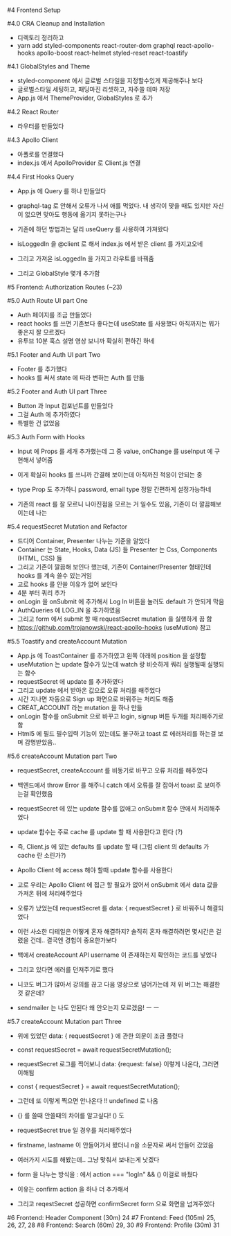 #4 Frontend Setup

#4.0 CRA Cleanup and Installation

- 디렉토리 정리하고
- yarn add styled-components react-router-dom graphql react-apollo-hooks apollo-boost react-helmet styled-reset react-toastify

#4.1 GlobalStyles and Theme

- styled-component 에서 글로벌 스타일을 지정할수있게 제공해주나 보다
- 글로벌스타일 세팅하고, 패딩마진 리셋하고, 자주쓸 테마 저장
- App.js 에서 ThemeProvider, GlobalStyles 로 추가

#4.2 React Router

- 라우터를 만들었다

#4.3 Apollo Client

- 아폴로를 연결했다
- index.js 에서 ApolloProvider 로 Client.js 연결

#4.4 First Hooks Query

- App.js 에 Query 를 하나 만들었다
- graphql-tag 로 안해서 오류가 나서 애를 먹었다. 내 생각이 맞을 때도 있지만 자신이 없으면 맞아도 행동에 옮기지 못하는구나
- 기존에 하던 방법과는 달리 useQuery 를 사용하여 가져왔다
- isLoggedIn 을 @client 로 해서 index.js 에서 받은 client 를 가지고오네
- 그리고 가져온 isLoggedIn 을 가지고 라우트를 바꿔줌

- 그리고 GlobalStyle 몇개 추가함

#5 Frontend: Authorization Routes (~23)

#5.0 Auth Route UI part One

- Auth 페이지를 조금 만들었다
- react hooks 를 쓰면 기존보다 좋다는데 useState 를 사용했다 아직까지는 뭐가좋은지 잘 모르겠다
- 유투브 10분 훅스 설명 영상 보니까 확실히 편하긴 하네

#5.1 Footer and Auth UI part Two

- Footer 를 추가했다
- hooks 를 써서 state 에 따라 변하는 Auth 를 만듦

#5.2 Footer and Auth UI part Three

- Button 과 Input 컴포넌트를 만들었다
- 그걸 Auth 에 추가하였다
- 특별한 건 없었음

#5.3 Auth Form with Hooks

- Input 에 Props 를 세개 추가했는데 그 중 value, onChange 를 useInput 에 구현해서 넣어줌
- 이게 확실히 hooks 를 쓰니까 간결해 보이는데 아직까진 적응이 안되는 중

- type Prop 도 추가하니 password, email type 정말 간편하게 설정가능하네
- 기존의 react 를 잘 모르니 나아진점을 모르는 거 일수도 있음, 기존이 더 깔끔해보이는데 나는

#5.4 requestSecret Mutation and Refactor

- 드디어 Container, Presenter 나누는 기준을 알았다
- Container 는 State, Hooks, Data (JS) 들 Presenter 는 Css, Components (HTML, CSS) 들
- 그리고 기존이 깔끔해 보인다 했는데, 기존이 Container/Presenter 형태인데 hooks 를 계속 쓸수 있는거임
- 고로 hooks 를 안쓸 이유가 없어 보인다
- 4분 부터 쿼리 추가
- onLogin 을 onSubmit 에 추가해서 Log In 버튼을 눌러도 default 가 안되게 막음
- AuthQueries 에 LOG_IN 을 추가하였음
- 그리고 form 에서 submit 할 때 requestSecret mutation 을 실행하게 끔 함
- https://github.com/trojanowski/react-apollo-hooks (useMution) 참고

#5.5 Toastify and createAccount Mutation

- App.js 에 ToastContainer 를 추가하였고 왼쪽 아래에 position 을 설정함
- useMutation 는 update 함수가 있는데 watch 랑 비슷하게 쿼리 실행될때 실행되는 함수
- requestSecret 에 update 를 추가하였다
- 그리고 update 에서 받아온 값으로 오류 처리를 해주었다
- 시간 지나면 자동으로 Sign up 화면으로 바꿔주는 처리도 해줌
- CREAT_ACCOUNT 라는 mutation 을 하나 만듦
- onLogin 함수를 onSubmit 으로 바꾸고 login, signup 버튼 두개를 처리해주기로 함
- Html5 에 필드 필수입력 기능이 있는데도 불구하고 toast 로 에러처리를 하는걸 보며 감명받았음..

#5.6 createAccount Mutation part Two

- requestSecret, createAccount 를 비동기로 바꾸고 오류 처리를 해주었다
- 백엔드에서 throw Error 를 해주니 catch 에서 오류를 잘 잡아서 toast 로 보여주는걸 확인했음

- requestSecret 에 있는 update 함수를 없애고 onSubmit 함수 안에서 처리해주었다
- update 함수는 주로 cache 를 update 할 때 사용한다고 한다 (?)
- 즉, Client.js 에 있는 defaults 를 update 할 때 (그럼 client 의 defaults 가 cache 란 소린가?)
- Apollo Client 에 access 해야 할때 update 함수를 사용한다
- 고로 우리는 Apollo Client 에 접근 할 필요가 없어서 onSubmit 에서 data 값을 가져온 뒤에 처리해주었다

- 오류가 났었는데 requestSecret 를 data: { requestSecret } 로 바꿔주니 해결되었다
- 이런 사소한 디테일은 어떻게 혼자 해결하지? 솔직히 혼자 해결하려면 몇시간은 걸렸을 건데.. 결국엔 경험이 중요한가보다

- 백에서 createAccount API username 이 존재하는지 확인하는 코드를 넣었다
- 그리고 있다면 에러를 던져주기로 했다
- 니코도 버그가 많아서 강의를 끊고 다음 영상으로 넘어가는데 저 위 버그는 해결한 것 같은데?
- sendmailer 는 나도 안된다 왜 안오는지 모르겠음! ㅡ ㅡ

#5.7 createAccount Mutation part Three

- 위에 있었던 data: { requestSecret } 에 관한 의문이 조금 풀렸다
- const requestSecret = await requestSecretMutation();
- requestSecret 로그를 찍어보니 data: {request: false} 이렇게 나온다, 그러면 이해됨
- const { requestSecret } = await requestSecretMutation();
- 그런데 또 이렇게 찍으면 안나온다 !! undefined 로 나옴
- {} 를 쓸때 안쓸때의 차이를 알고싶다! () 도

- requestSecret true 일 경우를 처리해주었다

- firstname, lastname 이 안들어가서 봤더니 n을 소문자로 써서 안들어 갔었음
- 여러가지 시도를 해봤는데.. 그냥 맞춰서 보내는게 낫겠다

- form 을 나누는 방식을 : 에서 action === "logIn" && () 이걸로 바꿨다
- 이유는 confirm action 을 하나 더 추가해서
- 그리고 reqestSecret 성공하면 confirmSecret form 으로 화면을 넘겨주었다

#6 Frontend: Header Component (30m) 24
#7 Frontend: Feed (105m) 25, 26, 27, 28
#8 Frontend: Search (60m) 29, 30
#9 Frontend: Profile (30m) 31
